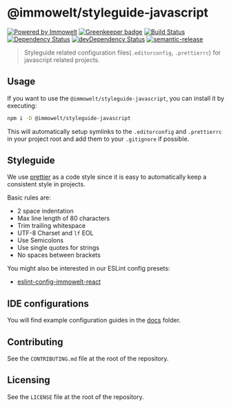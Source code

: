 # @immowelt/styleguide-javascript

[![Powered by Immowelt](https://img.shields.io/badge/powered%20by-immowelt-yellow.svg?colorB=ffb200)](https://stackshare.io/immowelt-group/)
[![Greenkeeper badge](https://badges.greenkeeper.io/ImmoweltGroup/styleguide-javascript.svg)](https://greenkeeper.io/)
[![Build Status](https://travis-ci.org/ImmoweltGroup/styleguide-javascript.svg?branch=master)](https://travis-ci.org/ImmoweltGroup/styleguide-javascript)
[![Dependency Status](https://david-dm.org/ImmoweltGroup/styleguide-javascript.svg)](https://david-dm.org/ImmoweltGroup/styleguide-javascript)
[![devDependency Status](https://david-dm.org/ImmoweltGroup/styleguide-javascript/dev-status.svg)](https://david-dm.org/ImmoweltGroup/styleguide-javascript#info=devDependencies&view=table)
[![semantic-release](https://img.shields.io/badge/%20%20%F0%9F%93%A6%F0%9F%9A%80-semantic--release-e10079.svg)](https://github.com/semantic-release/semantic-release)

> Styleguide related configuration files(`.editorconfig`, `.prettierrc`) for javascript related projects.

## Usage

If you want to use the `@immowelt/styleguide-javascript`, you can install it by executing:

```bash
npm i -D @immowelt/styleguide-javascript
```

This will automatically setup symlinks to the `.editorconfig` and `.prettierrc` in your project root and add them to your `.gitignore` if possible.

## Styleguide

We use [prettier](https://github.com/prettier/prettier) as a code style since it is easy to automatically keep a consistent style in projects.

Basic rules are:

* 2 space indentation
* Max line length of 80 characters
* Trim trailing whitespace
* UTF-8 Charset and `lf` EOL
* Use Semicolons
* Use single quotes for strings
* No spaces between brackets

You might also be interested in our ESLint config presets:

* [eslint-config-immowelt-react](https://github.com/ImmoweltGroup/eslint-config-immowelt-react)

## IDE configurations
You will find example configuration guides in the [docs](https://github.com/ImmoweltGroup/styleguide-javascript/tree/master/docs) folder.

## Contributing
See the `CONTRIBUTING.md` file at the root of the repository.

## Licensing
See the `LICENSE` file at the root of the repository.
